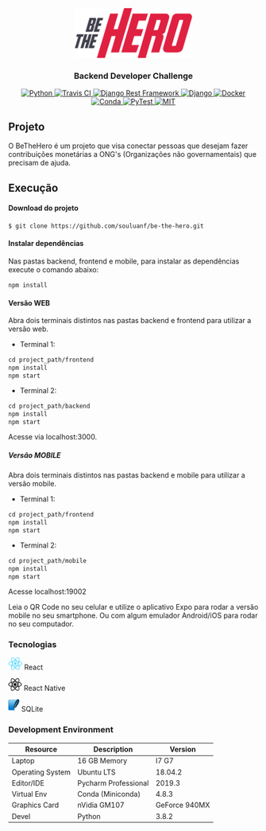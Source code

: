 <div align="center">
<a href="https://github.com/souluanf/be-the-hero" target="_blank">
    <img src="frontend/src/assets/logo.svg" height="100px" alt="Be-The-Hero"/>
</a>

<h3>Backend Developer Challenge</h3>

<a href="https://www.python.org" target="_blank">
  <img src="https://img.shields.io/badge/devel-Python-brightgreen" alt="Python"/>
</a>

<a href="https://travis-ci.com" target="_blank">
  <img src="https://img.shields.io/badge/ci-Travis-brightgreen" alt="Travis CI"/>
</a>

<a href="https://www.django-rest-framework.org" target="_blank">
  <img src="https://img.shields.io/badge/api-DRF-brightgreen" alt="Django Rest Framework"/>
</a>

<a href="https://www.djangoproject.com" target="_blank">
  <img src="https://img.shields.io/badge/main--framework-Django-brightgreen" alt="Django"/>
</a>

<a href="https://www.docker.com" target="_blank">
  <img src="https://img.shields.io/badge/deploy-Docker|Heroku-brightgreen" alt="Docker"/>
</a>

<a href="https://docs.conda.io/en/latest/miniconda.html" target="_blank">
  <img src="https://img.shields.io/badge/venv-Conda-brightgreen" alt="Conda"/>
</a>

<a href="https://docs.pytest.org/en/latest" target="_blank">
  <img src="https://img.shields.io/badge/coverage-PyTest-brightgreen" alt="PyTest"/>
</a>

<a href="https://opensource.org/licenses/MIT" target="_blank">
  <img src="https://img.shields.io/badge/license-MIT-brightgreen" alt="MIT"/>
</a>

</div>

## Projeto
O BeTheHero é um projeto que visa conectar pessoas que desejam fazer contribuições monetárias a ONG's (Organizações não governamentais) que precisam de ajuda.

## Execução

#### Download do projeto
```
$ git clone https://github.com/souluanf/be-the-hero.git
```

#### Instalar dependências
Nas pastas backend, frontend e mobile, para instalar as dependências execute o comando abaixo:
<pre><code>npm install </code></pre>

#### Versão WEB
Abra dois terminais distintos nas pastas backend e frontend para utilizar a versão web.
- Terminal 1:
<pre>
<code>cd project_path/frontend</code>
<code>npm install</code>
<code>npm start</code>
</pre> 
- Terminal 2:
<pre>
<code>cd project_path/backend</code>
<code>npm install</code>
<code>npm start</code>
</pre>  

Acesse via localhost:3000.

##### Versão MOBILE
Abra dois terminais distintos nas pastas backend e mobile para utilizar a versão mobile.

- Terminal 1:
<pre>
<code>cd project_path/frontend</code>
<code>npm install</code>
<code>npm start</code>
</pre> 
- Terminal 2:
<pre>
<code>cd project_path/mobile</code>
<code>npm install</code>
<code>npm start</code>
</pre>  

Acesse localhost:19002

Leia o QR Code no seu celular e utilize o aplicativo Expo para rodar a versão mobile no seu smartphone. Ou com algum emulador Android/iOS para rodar no seu computador.

### Tecnologias

<p align="left"> <img src="frontend/src/assets/react.png" alt="heroes" height="25px"> React</p>
<p align="left"> <img src="frontend/src/assets/react-native.png" alt="heroes" height="25px"> React Native</p>
<p align="left"> <img src="frontend/src/assets/sqlite.png" alt="heroes" height="25px"> SQLite</p>


### Development Environment


<table>
    <thead>
        <tr class="table100-head">
            <th class="column1">Resource</th>
            <th class="column2">Description</th>
            <th class="column3">Version</th>
        </tr>
    </thead>
    <tbody>
            <tr>
                <td class="column1">Laptop</td>
                <td class="column2">16 GB Memory</td>
                <td class="column3">I7 G7</td>
            </tr>
            <tr>
                <td class="column1">Operating System</td>
                <td class="column2">Ubuntu LTS</td>
                <td class="column3">18.04.2</td>
            </tr>
            <tr>
                <td class="column1">Editor/IDE</td>
                <td class="column2">Pycharm Professional</td>
                <td class="column3">2019.3</td>
            </tr>
            <tr>
                <td class="column1">Virtual Env</td>
                <td class="column2">Conda (Miniconda) </td>
                <td class="column3">4.8.3</td>
            </tr>
            <tr>
                <td class="column1">Graphics Card</td>
                <td class="column2">nVidia GM107 </td>
                <td class="column3">GeForce 940MX</td>
            </tr>
            <tr>
                <td class="column1">Devel</td>
                <td class="column2">Python</td>
                <td class="column3">3.8.2</td>
            </tr>
    </tbody>
</table>

